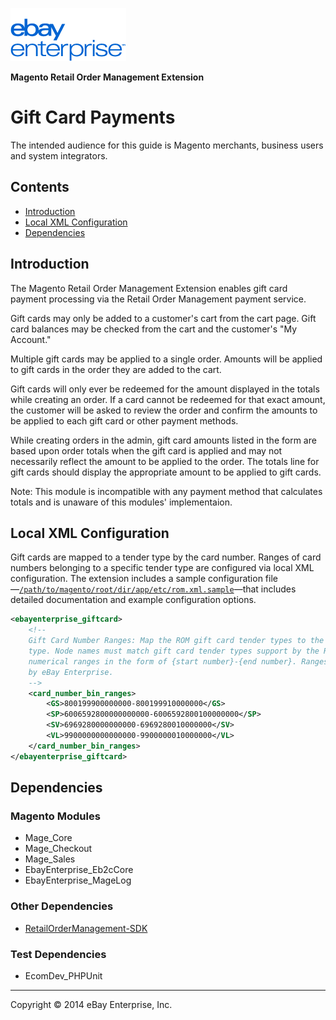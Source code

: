 ![ebay logo](../../../../../../docs/static/logo-vert.png)

**Magento Retail Order Management Extension**
# Gift Card Payments

The intended audience for this guide is Magento merchants, business users and system integrators.

## Contents

- [Introduction](#introduction)
- [Local XML Configuration](#local-xml-configuration)
- [Dependencies](#dependencies)

## Introduction

The Magento Retail Order Management Extension enables gift card payment processing via the Retail Order Management payment service.

Gift cards may only be added to a customer's cart from the cart page. Gift card balances may be checked from the cart and the customer's "My Account."

Multiple gift cards may be applied to a single order. Amounts will be applied to gift cards in the order they are added to the cart.

Gift cards will only ever be redeemed for the amount displayed in the totals while creating an order. If a card cannot be redeemed for that exact amount, the customer will be asked to review the order and confirm the amounts to be applied to each gift card or other payment methods.

While creating orders in the admin, gift card amounts listed in the form are based upon order totals when the gift card is applied and may not necessarily reflect the amount to be applied to the order. The totals line for gift cards should display the appropriate amount to be applied to gift cards.

Note: This module is incompatible with any payment method that calculates totals and is unaware of this modules' implementaion.

## Local XML Configuration

Gift cards are mapped to a tender type by the card number. Ranges of card numbers belonging to a specific tender type are configured via local XML configuration. The extension includes a sample configuration file—[`/path/to/magento/root/dir/app/etc/rom.xml.sample`](../../../../etc/rom.xml.sample)—that includes detailed documentation and example configuration options.

```xml
<ebayenterprise_giftcard>
	<!--
	Gift Card Number Ranges: Map the ROM gift card tender types to the gift card number ranges for that tender
	type. Node names must match gift card tender types support by the ROM payment service. Values must be
	numerical ranges in the form of {start number}-{end number}. Ranges must not overlap, and will be provided
	by eBay Enterprise.
	-->
	<card_number_bin_ranges>
		<GS>800199900000000-800199910000000</GS>
		<SP>6006592800000000000-6006592800100000000</SP>
		<SV>6969280000000000-6969280010000000</SV>
		<VL>9900000000000000-9900000010000000</VL>
	</card_number_bin_ranges>
</ebayenterprise_giftcard>
```

## Dependencies

### Magento Modules

- Mage_Core
- Mage_Checkout
- Mage_Sales
- EbayEnterprise_Eb2cCore
- EbayEnterprise_MageLog

### Other Dependencies

- [RetailOrderManagement-SDK](https://github.com/eBayEnterprise/RetailOrderManagement-SDK)

### Test Dependencies

- EcomDev_PHPUnit

- - -
Copyright © 2014 eBay Enterprise, Inc.
